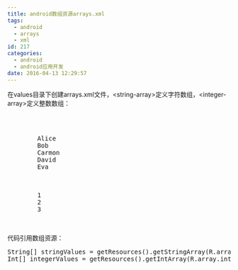 ```yaml
---
title: android数组资源arrays.xml
tags:
  - android
  - arrays
  - xml
id: 217
categories:
  - android
  - android应用开发
date: 2016-04-13 12:29:57
---
```


在values目录下创建arrays.xml文件，&lt;string-array&gt;定义字符数组，&lt;integer-array&gt;定义整数数组：
<pre>
<?xml version="1.0" encoding="utf-8"?>
<resources>
    <string-array name="string_values">
        <item>Alice</item>
        <item>Bob</item>
        <item>Carmon</item>
        <item>David</item>
        <item>Eva</item>
    </string-array>

    <integer-array name="integer_values" translatable="false">
        <item>1</item>
        <item>2</item>
        <item>3</item>
    </integer-array>
</resources>
</pre>
代码引用数组资源：
<pre>String[] stringValues = getResources().getStringArray(R.array.string_values);
Int[] integerValues = getResources().getIntArray(R.array.integer_values);
</pre>
